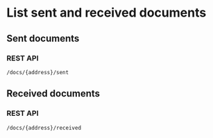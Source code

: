 # List sent and received documents

## Sent documents
### REST API
```
/docs/{address}/sent
```

## Received documents
### REST API
```
/docs/{address}/received
```